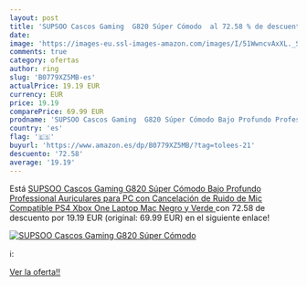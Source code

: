 ```yaml
---
layout: post
title: 'SUPSOO Cascos Gaming  G820 Súper Cómodo  al 72.58 % de descuento'
date: 
image: 'https://images-eu.ssl-images-amazon.com/images/I/51WwncvAxXL._SL200_.jpg'
comments: true
category: ofertas
author: ring
slug: 'B0779XZ5MB-es'
actualPrice: 19.19 EUR
currency: EUR
price: 19.19
comparePrice: 69.99 EUR
prodname: 'SUPSOO Cascos Gaming  G820 Súper Cómodo Bajo Profundo Professional Auriculares para PC con Cancelación de Ruido de Mic Compatible PS4 Xbox One Laptop Mac Negro y Verde '
country: 'es'
flag: '🇪🇸'
buyurl: 'https://www.amazon.es/dp/B0779XZ5MB/?tag=tolees-21'
descuento: '72.58'
average: '19.19'
---
```


Está [SUPSOO Cascos Gaming  G820 Súper Cómodo Bajo Profundo Professional Auriculares para PC con Cancelación de Ruido de Mic Compatible PS4 Xbox One Laptop Mac Negro y Verde ](https://www.amazon.es/dp/B0779XZ5MB/?tag=tolees-21) con 72.58 de descuento por 19.19 EUR (original: 69.99 EUR) en el siguiente enlace!

[![SUPSOO Cascos Gaming  G820 Súper Cómodo ](https://images-eu.ssl-images-amazon.com/images/I/51WwncvAxXL._SL200_.jpg)](https://www.amazon.es/dp/B0779XZ5MB/?tag=tolees-21)

ℹ️:


[Ver la oferta!!](https://www.amazon.es/dp/B0779XZ5MB/?tag=tolees-21)
